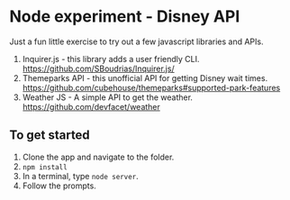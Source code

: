 # Node experiment - Disney API
Just a fun little exercise to try out a few javascript libraries and APIs.

1. Inquirer.js - this library adds a user friendly CLI.  https://github.com/SBoudrias/Inquirer.js/
2. Themeparks API - this unofficial API for getting Disney wait times.  https://github.com/cubehouse/themeparks#supported-park-features
3. Weather JS - A simple API to get the weather. https://github.com/devfacet/weather

## To get started
1.  Clone the app and navigate to the folder.
2.  `npm install`
3.  In a terminal, type `node server`.
4.  Follow the prompts.
